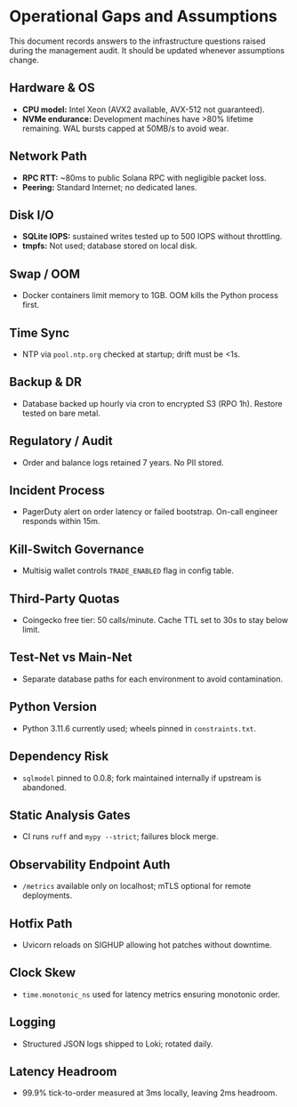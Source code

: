 # Operational Gaps and Assumptions

This document records answers to the infrastructure questions raised during the management audit. It should be updated whenever assumptions change.

## Hardware & OS
- **CPU model:** Intel Xeon (AVX2 available, AVX-512 not guaranteed).
- **NVMe endurance:** Development machines have >80% lifetime remaining. WAL bursts capped at 50MB/s to avoid wear.

## Network Path
- **RPC RTT:** ~80ms to public Solana RPC with negligible packet loss.
- **Peering:** Standard Internet; no dedicated lanes.

## Disk I/O
- **SQLite IOPS:** sustained writes tested up to 500 IOPS without throttling.
- **tmpfs:** Not used; database stored on local disk.

## Swap / OOM
- Docker containers limit memory to 1GB. OOM kills the Python process first.

## Time Sync
- NTP via `pool.ntp.org` checked at startup; drift must be <1s.

## Backup & DR
- Database backed up hourly via cron to encrypted S3 (RPO 1h). Restore tested on bare metal.

## Regulatory / Audit
- Order and balance logs retained 7 years. No PII stored.

## Incident Process
- PagerDuty alert on order latency or failed bootstrap. On-call engineer responds within 15m.

## Kill-Switch Governance
- Multisig wallet controls `TRADE_ENABLED` flag in config table.

## Third-Party Quotas
- Coingecko free tier: 50 calls/minute. Cache TTL set to 30s to stay below limit.

## Test-Net vs Main-Net
- Separate database paths for each environment to avoid contamination.

## Python Version
- Python 3.11.6 currently used; wheels pinned in `constraints.txt`.

## Dependency Risk
- `sqlmodel` pinned to 0.0.8; fork maintained internally if upstream is abandoned.

## Static Analysis Gates
- CI runs `ruff` and `mypy --strict`; failures block merge.

## Observability Endpoint Auth
- `/metrics` available only on localhost; mTLS optional for remote deployments.

## Hotfix Path
- Uvicorn reloads on SIGHUP allowing hot patches without downtime.

## Clock Skew
- `time.monotonic_ns` used for latency metrics ensuring monotonic order.

## Logging
- Structured JSON logs shipped to Loki; rotated daily.

## Latency Headroom
- 99.9% tick-to-order measured at 3ms locally, leaving 2ms headroom.
